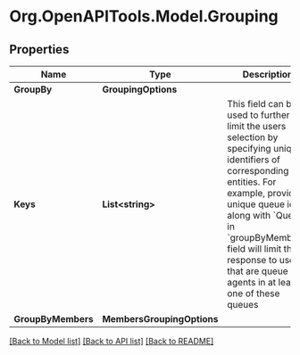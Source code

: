 
# Org.OpenAPITools.Model.Grouping

## Properties

Name | Type | Description | Notes
------------ | ------------- | ------------- | -------------
**GroupBy** | **GroupingOptions** |  | 
**Keys** | **List&lt;string&gt;** | This field can be used to further limit the users selection by specifying unique identifiers of corresponding entities. For example, providing unique queue ids along with &#x60;Queue&#x60; in &#x60;groupByMembers&#x60; field will limit the response to users that are queue agents in at least one of these queues | [optional] 
**GroupByMembers** | **MembersGroupingOptions** |  | 

[[Back to Model list]](../README.md#documentation-for-models)
[[Back to API list]](../README.md#documentation-for-api-endpoints)
[[Back to README]](../README.md)


